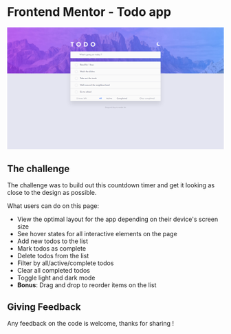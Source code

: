 # Frontend Mentor - Todo app

![](./public/images/preview.png)

## The challenge

The challenge was to build out this countdown timer and get it looking as close to the design as possible.

What users can do on this page:

- View the optimal layout for the app depending on their device's screen size
- See hover states for all interactive elements on the page
- Add new todos to the list
- Mark todos as complete
- Delete todos from the list
- Filter by all/active/complete todos
- Clear all completed todos
- Toggle light and dark mode
- **Bonus**: Drag and drop to reorder items on the list

## Giving Feedback

Any feedback on the code is welcome, thanks for sharing !
